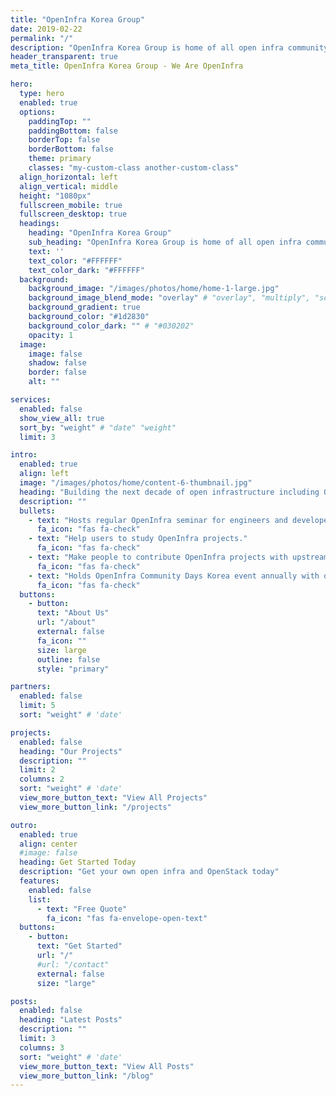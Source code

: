 ```yaml
---
title: "OpenInfra Korea Group"
date: 2019-02-22
permalink: "/"
description: "OpenInfra Korea Group is home of all open infra community including OpenStack."
header_transparent: true
meta_title: OpenInfra Korea Group - We Are OpenInfra

hero:
  type: hero
  enabled: true
  options:
    paddingTop: ""
    paddingBottom: false
    borderTop: false
    borderBottom: false
    theme: primary
    classes: "my-custom-class another-custom-class"
  align_horizontal: left
  align_vertical: middle
  height: "1080px"
  fullscreen_mobile: true
  fullscreen_desktop: true
  headings:
    heading: "OpenInfra Korea Group"
    sub_heading: "OpenInfra Korea Group is home of all open infra community including OpenStack"
    text: ''
    text_color: "#FFFFFF"
    text_color_dark: "#FFFFFF"
  background:
    background_image: "/images/photos/home/home-1-large.jpg"
    background_image_blend_mode: "overlay" # "overlay", "multiply", "screen"
    background_gradient: true
    background_color: "#1d2830"
    background_color_dark: "" # "#030202" 
    opacity: 1
  image:
    image: false
    shadow: false
    border: false
    alt: ""

services:
  enabled: false
  show_view_all: true
  sort_by: "weight" # "date" "weight"
  limit: 3

intro:
  enabled: true
  align: left
  image: "/images/photos/home/content-6-thumbnail.jpg"
  heading: "Building the next decade of open infrastructure including OpenStack."
  description: ""
  bullets:
    - text: "Hosts regular OpenInfra seminar for engineers and developers in Korea."
      fa_icon: "fas fa-check"
    - text: "Help users to study OpenInfra projects."
      fa_icon: "fas fa-check"
    - text: "Make people to contribute OpenInfra projects with upstream training."
      fa_icon: "fas fa-check"
    - text: "Holds OpenInfra Community Days Korea event annually with other communities."
      fa_icon: "fas fa-check"
  buttons:
    - button:
      text: "About Us"
      url: "/about"
      external: false
      fa_icon: ""
      size: large
      outline: false
      style: "primary"

partners:
  enabled: false
  limit: 5
  sort: "weight" # 'date'

projects:
  enabled: false
  heading: "Our Projects"
  description: ""
  limit: 2
  columns: 2
  sort: "weight" # 'date'
  view_more_button_text: "View All Projects"
  view_more_button_link: "/projects"

outro:
  enabled: true
  align: center
  #image: false
  heading: Get Started Today
  description: "Get your own open infra and OpenStack today"
  features:
    enabled: false
    list:
      - text: "Free Quote"
        fa_icon: "fas fa-envelope-open-text"
  buttons:
    - button:
      text: "Get Started"
      url: "/"
      #url: "/contact"
      external: false
      size: "large"

posts:
  enabled: false
  heading: "Latest Posts"
  description: ""
  limit: 3
  columns: 3
  sort: "weight" # 'date'
  view_more_button_text: "View All Posts"
  view_more_button_link: "/blog"
---
```

